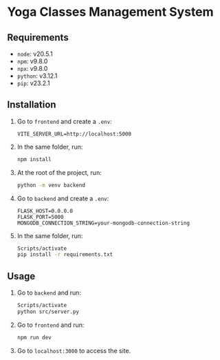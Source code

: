 # Yoga Classes Management System

## Requirements

- `node`: v20.5.1
- `npm`: v9.8.0
- `npx`: v9.8.0
- `python`: v3.12.1
- `pip`: v23.2.1

## Installation

1. Go to `frontend` and create a `.env`:

    ```dotenv
    VITE_SERVER_URL=http://localhost:5000
    ```

1. In the same folder, run:

    ```bash
    npm install
    ```

1. At the root of the project, run:

    ```bash
    python -m venv backend
    ```

1. Go to `backend` and create a `.env`:

    ```dotenv
    FLASK_HOST=0.0.0.0
    FLASK_PORT=5000
    MONGODB_CONNECTION_STRING=your-mongodb-connection-string
    ```

1. In the same folder, run:

    ```bash
    Scripts/activate
    pip install -r requirements.txt
    ```

## Usage

1. Go to `backend` and run:

    ```bash
    Scripts/activate
    python src/server.py
    ```

1. Go to `frontend` and run:

    ```bash
    npm run dev
    ```

1. Go to `localhost:3000` to access the site.

